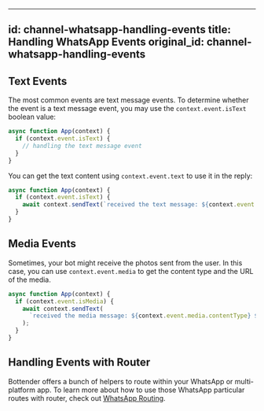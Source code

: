 
---
id: channel-whatsapp-handling-events
title: Handling WhatsApp Events
original_id: channel-whatsapp-handling-events
---

## Text Events

The most common events are text message events. To determine whether the event is a text message event, you may use the `context.event.isText` boolean value:

```js
async function App(context) {
  if (context.event.isText) {
    // handling the text message event
  }
}
```

You can get the text content using `context.event.text` to use it in the reply:

```js
async function App(context) {
  if (context.event.isText) {
    await context.sendText(`received the text message: ${context.event.text}`);
  }
}
```

## Media Events

Sometimes, your bot might receive the photos sent from the user. In this case, you can use `context.event.media` to get the content type and the URL of the media.

```js
async function App(context) {
  if (context.event.isMedia) {
    await context.sendText(
      `received the media message: ${context.event.media.contentType} ${context.event.media.url}`
    );
  }
}
```

## Handling Events with Router

Bottender offers a bunch of helpers to route within your WhatsApp or multi-platform app. To learn more about how to use those WhatsApp particular routes with router, check out [WhatsApp Routing](channel-whatsapp-routing.md).